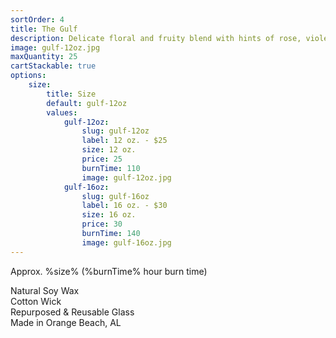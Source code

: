 ```yaml
---
sortOrder: 4
title: The Gulf
description: Delicate floral and fruity blend with hints of rose, violet, peach, citrus, and strawberry
image: gulf-12oz.jpg
maxQuantity: 25
cartStackable: true
options:
    size:
        title: Size
        default: gulf-12oz
        values:
            gulf-12oz:
                slug: gulf-12oz
                label: 12 oz. - $25
                size: 12 oz.
                price: 25
                burnTime: 110
                image: gulf-12oz.jpg
            gulf-16oz:
                slug: gulf-16oz
                label: 16 oz. - $30
                size: 16 oz.
                price: 30
                burnTime: 140
                image: gulf-16oz.jpg
---
```


Approx. %size% (%burnTime% hour burn time)<br>

Natural Soy Wax<br>
Cotton Wick<br>
Repurposed & Reusable Glass<br>
Made in Orange Beach, AL